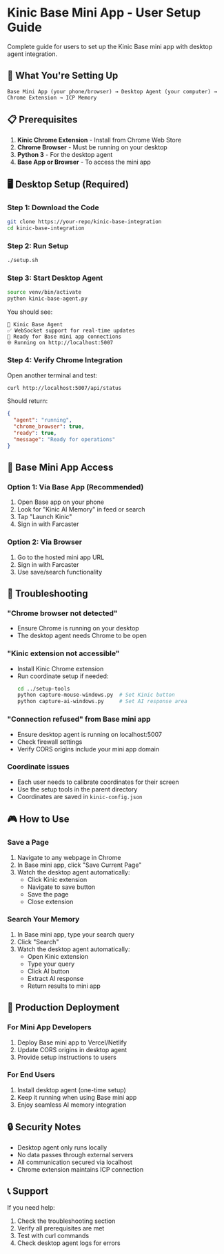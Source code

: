 # Kinic Base Mini App - User Setup Guide

Complete guide for users to set up the Kinic Base mini app with desktop agent integration.

## 🎯 What You're Setting Up

```
Base Mini App (your phone/browser) → Desktop Agent (your computer) → Chrome Extension → ICP Memory
```

## 📋 Prerequisites

1. **Kinic Chrome Extension** - Install from Chrome Web Store
2. **Chrome Browser** - Must be running on your desktop
3. **Python 3** - For the desktop agent
4. **Base App or Browser** - To access the mini app

## 🖥️ Desktop Setup (Required)

### Step 1: Download the Code
```bash
git clone https://your-repo/kinic-base-integration
cd kinic-base-integration
```

### Step 2: Run Setup
```bash
./setup.sh
```

### Step 3: Start Desktop Agent
```bash
source venv/bin/activate
python kinic-base-agent.py
```

You should see:
```
🚀 Kinic Base Agent
✅ WebSocket support for real-time updates
📱 Ready for Base mini app connections
🌐 Running on http://localhost:5007
```

### Step 4: Verify Chrome Integration
Open another terminal and test:
```bash
curl http://localhost:5007/api/status
```

Should return:
```json
{
  "agent": "running",
  "chrome_browser": true,
  "ready": true,
  "message": "Ready for operations"
}
```

## 📱 Base Mini App Access

### Option 1: Via Base App (Recommended)
1. Open Base app on your phone
2. Look for "Kinic AI Memory" in feed or search
3. Tap "Launch Kinic"
4. Sign in with Farcaster

### Option 2: Via Browser
1. Go to the hosted mini app URL
2. Sign in with Farcaster
3. Use save/search functionality

## 🔧 Troubleshooting

### "Chrome browser not detected"
- Ensure Chrome is running on your desktop
- The desktop agent needs Chrome to be open

### "Kinic extension not accessible"
- Install Kinic Chrome extension
- Run coordinate setup if needed:
  ```bash
  cd ../setup-tools
  python capture-mouse-windows.py  # Set Kinic button
  python capture-ai-windows.py     # Set AI response area
  ```

### "Connection refused" from Base mini app
- Ensure desktop agent is running on localhost:5007
- Check firewall settings
- Verify CORS origins include your mini app domain

### Coordinate issues
- Each user needs to calibrate coordinates for their screen
- Use the setup tools in the parent directory
- Coordinates are saved in `kinic-config.json`

## 🎮 How to Use

### Save a Page
1. Navigate to any webpage in Chrome
2. In Base mini app, click "Save Current Page"
3. Watch the desktop agent automatically:
   - Click Kinic extension
   - Navigate to save button
   - Save the page
   - Close extension

### Search Your Memory
1. In Base mini app, type your search query
2. Click "Search"
3. Watch the desktop agent automatically:
   - Open Kinic extension
   - Type your query
   - Click AI button
   - Extract AI response
   - Return results to mini app

## 🚀 Production Deployment

### For Mini App Developers
1. Deploy Base mini app to Vercel/Netlify
2. Update CORS origins in desktop agent
3. Provide setup instructions to users

### For End Users
1. Install desktop agent (one-time setup)
2. Keep it running when using Base mini app
3. Enjoy seamless AI memory integration

## 🔒 Security Notes

- Desktop agent only runs locally
- No data passes through external servers
- All communication secured via localhost
- Chrome extension maintains ICP connection

## 📞 Support

If you need help:
1. Check the troubleshooting section
2. Verify all prerequisites are met
3. Test with curl commands
4. Check desktop agent logs for errors
